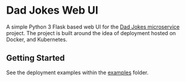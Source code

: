 # Dad Jokes Web UI #

A simple Python 3 Flask based web UI for the [Dad Jokes microservice](https://github.com/yesinteractive/dad-jokes_microservicei) project. The project is built around the idea of deployment hosted on Docker, and Kubernetes.

## Getting Started ##

See the deployment examples within the [examples](./examples) folder.